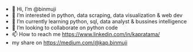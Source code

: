 - 👋 Hi, I’m @binmuji
- 👀 I’m interested in python, data scraping, data visualization & web dev
- 🌱 I’m currently learning python, sql, data analyst & bussines intelligence
- 💞️ I’m looking to collaborate on python code
- 📫 How to reach me https://www.linkedin.com/in/kapratama/ 
- my share on https://medium.com/@kap.binmuji


<!---
binmuji/binmuji is a ✨ special ✨ repository because its `README.md` (this file) appears on your GitHub profile.
You can click the Preview link to take a look at your changes.
--->
